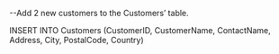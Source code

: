 
--Add 2 new customers to the Customers’ table.

INSERT INTO Customers
(CustomerID,	CustomerName, ContactName,	Address,	City,	PostalCode,	Country)
